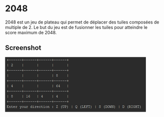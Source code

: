 # 2048

2048 est un jeu de plateau qui permet de déplacer des tuiles composées de multiple de 2. Le but du jeu est de fusionner les tuiles pour atteindre le score maximum de 2048.

## Screenshot
![Screenshot](/images/screenshot.PNG?raw=true)